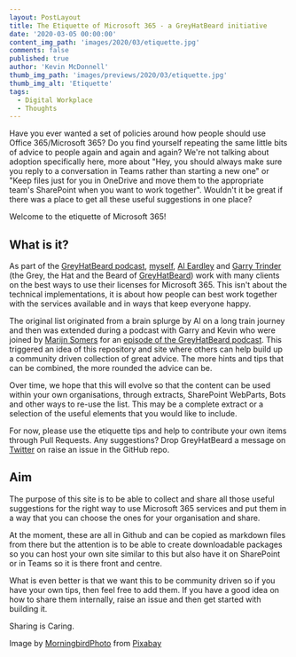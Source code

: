 ```yaml
---
layout: PostLayout
title: The Etiquette of Microsoft 365 - a GreyHatBeard initiative
date: '2020-03-05 00:00:00'
content_img_path: 'images/2020/03/etiquette.jpg'
comments: false
published: true
author: 'Kevin McDonnell'
thumb_img_path: 'images/previews/2020/03/etiquette.jpg'
thumb_img_alt: 'Etiquette'
tags:
  - Digital Workplace
  - Thoughts
---
```


Have you ever wanted a set of policies around how people should use Office 365/Microsoft 365? Do you find yourself repeating the same little bits of advice to people again and again and again? We're not talking about adoption specifically here, more about "Hey, you should always make sure you reply to a conversation in Teams rather than starting a new one" or "Keep files just for you in OneDrive and move them to the appropriate team's SharePoint when you want to work together". Wouldn't it be great if there was a place to get all these useful suggestions in one place?

Welcome to the etiquette of Microsoft 365!

## What is it?

As part of the [GreyHatBeard podcast](https://www.greyhatbeard.com/), [myself](https://twitter.com/kevmcdonk), [Al Eardley](https://twitter.com/al_eardley) and [Garry Trinder](https://twitter.com/garrytrinder) (the Grey, the Hat and the Beard of [GreyHatBeard](https://twitter.com/greyhatbeard)) work with many clients on the best ways to use their licenses for Microsoft 365. This isn't about the technical implementations, it is about how people can best work together with the services available and in ways that keep everyone happy.

The original list originated from a brain splurge by Al on a long train journey and then was extended during a podcast with Garry and Kevin who were joined by [Marijn Somers](https://twitter.com/marijnsomers) for an [episode of the GreyHatBeard podcast](https://www.greyhatbeard.com/2020-02-21-show4part2/). This triggered an idea of this repository and site where others can help build up a community driven collection of great advice. The more hints and tips that can be combined, the more rounded the advice can be.

Over time, we hope that this will evolve so that the content can be used within your own organisations, through extracts, SharePoint WebParts, Bots and other ways to re-use the list. This may be a complete extract or a selection of the useful elements that you would like to include.

For now, please use the etiquette tips and help to contribute your own items through Pull Requests. Any suggestions? Drop GreyHatBeard a message on [Twitter](https://twitter.com/greyhatbeard) on raise an issue in the GitHub repo.

## Aim

The purpose of this site is to be able to collect and share all those useful suggestions for the right way to use Microsoft 365 services and put them in a way that you can choose the ones for your organisation and share.

At the moment, these are all in Github and can be copied as markdown files from there but the attention is to be able to create downloadable packages so you can host your own site similar to this but also have it on SharePoint or in Teams so it is there front and centre.

What is even better is that we want this to be community driven so if you have your own tips, then feel free to add them. If you have a good idea on how to share them internally, raise an issue and then get started with building it.

Sharing is Caring.

Image by [MorningbirdPhoto](https://pixabay.com/users/MorningbirdPhoto-129488) from [Pixabay](https://pixabay.com)
